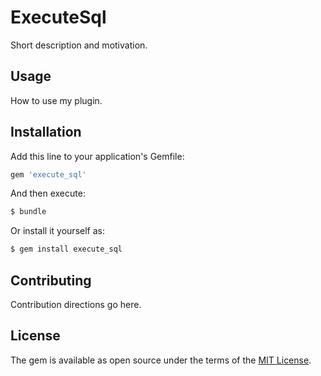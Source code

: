 # ExecuteSql
Short description and motivation.

## Usage
How to use my plugin.

## Installation
Add this line to your application's Gemfile:

```ruby
gem 'execute_sql'
```

And then execute:
```bash
$ bundle
```

Or install it yourself as:
```bash
$ gem install execute_sql
```

## Contributing
Contribution directions go here.

## License
The gem is available as open source under the terms of the [MIT License](https://opensource.org/licenses/MIT).

